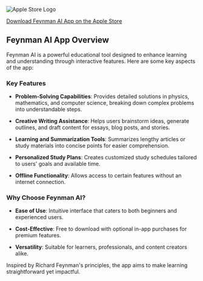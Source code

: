![Apple Store Logo](https://developer.apple.com/app-store/marketing/guidelines/images/badge-download-on-the-app-store.svg)

[Download Feynman AI App on the Apple Store](https://apps.apple.com/us/app/feynman-ai-note-summary-memo/id6738724586)

## Feynman AI App Overview

Feynman AI is a powerful educational tool designed to enhance learning and understanding through interactive features. Here are some key aspects of the app:

### Key Features

- **Problem-Solving Capabilities**: Provides detailed solutions in physics, mathematics, and computer science, breaking down complex problems into understandable steps.
  
- **Creative Writing Assistance**: Helps users brainstorm ideas, generate outlines, and draft content for essays, blog posts, and stories.

- **Learning and Summarization Tools**: Summarizes lengthy articles or study materials into concise points for easier comprehension.

- **Personalized Study Plans**: Creates customized study schedules tailored to users' goals and available time.

- **Offline Functionality**: Allows access to certain features without an internet connection.

### Why Choose Feynman AI?

- **Ease of Use**: Intuitive interface that caters to both beginners and experienced users.
  
- **Cost-Effective**: Free to download with optional in-app purchases for premium features.

- **Versatility**: Suitable for learners, professionals, and content creators alike.

Inspired by Richard Feynman's principles, the app aims to make learning straightforward yet impactful.
